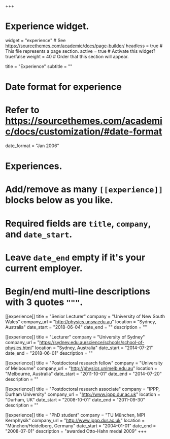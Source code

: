 +++
# Experience widget.
widget = "experience"  # See https://sourcethemes.com/academic/docs/page-builder/
headless = true  # This file represents a page section.
active = true  # Activate this widget? true/false
weight = 40  # Order that this section will appear.

title = "Experience"
subtitle = ""

# Date format for experience
#   Refer to https://sourcethemes.com/academic/docs/customization/#date-format
date_format = "Jan 2006"

# Experiences.
#   Add/remove as many `[[experience]]` blocks below as you like.
#   Required fields are `title`, `company`, and `date_start`.
#   Leave `date_end` empty if it's your current employer.
#   Begin/end multi-line descriptions with 3 quotes `"""`.
[[experience]]
  title = "Senior Lecturer"
  company = "University of New South Wales"
  company_url = "http://physics.unsw.edu.au"
  location = "Sydney, Australia"
  date_start = "2018-06-04"
  date_end = ""
  description = ""

[[experience]]
  title = "Lecturer"
  company = "University of Sydney"
  company_url = "https://sydney.edu.au/science/schools/school-of-physics.html"
  location = "Sydney, Australia"
  date_start = "2014-07-21"
  date_end = "2018-06-01"
  description = ""

[[experience]]
  title = "Postdoctoral research fellow"
  company = "University of Melbourne"
  company_url = "http://physics.unimelb.edu.au"
  location = "Melbourne, Australia"
  date_start = "2011-10-01"
  date_end = "2014-07-20"
  description = ""

[[experience]]
  title = "Postdoctoral research associate"
  company = "IPPP, Durham University"
  company_url = "http://www.ippp.dur.ac.uk"
  location = "Durham, UK"
  date_start = "2008-10-01"
  date_end = "2011-09-30"
  description = ""

[[experience]]
  title = "PhD student"
  company = "TU München, MPI Kernphysik"
  company_url = "http://www.ippp.dur.ac.uk"
  location = "München/Heidelberg, Germany"
  date_start = "2004-01-01"
  date_end = "2008-07-01"
  description = "awarded Otto-Hahn medal 2009"
+++

